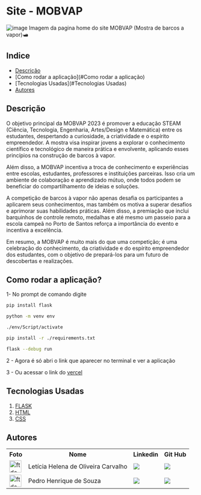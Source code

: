 # Site - MOBVAP
![image](https://github.com/leticiacarvalho04/MOBVAP/assets/125457676/bbbeace9-9cf0-4eac-b68e-5c054bbfd6e4)
Imagem da pagina home do site MOBVAP (Mostra de barcos a vapor)🛥️

## Indice
- [Descrição](#Descrição)
- [Como rodar a aplicação](#Como rodar a aplicação)
- [Tecnologias Usadas](#Tecnologias Usadas)
- [Autores](#Autores)

## Descrição
O objetivo principal da MOBVAP 2023 é promover a educação STEAM (Ciência, Tecnologia, Engenharia, Artes/Design e Matemática) entre os estudantes, despertando a curiosidade, a criatividade e o espírito empreendedor. A mostra visa inspirar jovens a explorar o conhecimento científico e tecnológico de maneira prática e envolvente, aplicando esses princípios na construção de barcos à vapor.

Além disso, a MOBVAP incentiva a troca de conhecimento e experiências entre escolas, estudantes, professores e instituições parceiras. Isso cria um ambiente de colaboração e aprendizado mútuo, onde todos podem se beneficiar do compartilhamento de ideias e soluções.

A competição de barcos à vapor não apenas desafia os participantes a aplicarem seus conhecimentos, mas também os motiva a superar desafios e aprimorar suas habilidades práticas. Além disso, a premiação que inclui barquinhos de controle remoto, medalhas e até mesmo um passeio para a escola campeã no Porto de Santos reforça a importância do evento e incentiva a excelência.

Em resumo, a MOBVAP é muito mais do que uma competição; é uma celebração do conhecimento, da criatividade e do espírito empreendedor dos estudantes, com o objetivo de prepará-los para um futuro de descobertas e realizações.

## Como rodar a aplicação?
1- No prompt de comando digite

  ```bash
  pip install flask
  
  python -m venv env
  
  ./env/Script/activate
  
  pip install -r ./requirements.txt
  
  flask --debug run
```

2 - Agora é só abri o link que aparecer no terminal e ver a aplicação

3 - Ou acessar o link do [vercel](https://mobvap-peach.vercel.app)

## Tecnologias Usadas
1. [FLASK](https://flask.palletsprojects.com/en/2.3.x/)
2. [HTML](https://developer.mozilla.org/en-US/docs/Web/HTML)
3. [CSS](https://developer.mozilla.org/en-US/docs/Web/CSS)

## Autores
<table>
    <tr>
        <th> Foto </th>
        <th> Nome </th>
        <th> Linkedin </th>
        <th> Git Hub </th>
    </tr>
    <tr>
          <td> <img src="https://avatars.githubusercontent.com/u/110743347?v=4" alt="ft de perfil" height="32px" width="32px"> </td>
          <td> Letícia Helena de Oliveira Carvalho </td>
          <td> <a href="https://www.linkedin.com/in/letícia-helena-carvalho"> <img src='https://img.shields.io/badge/LinkedIn-0077B5?style=for-the-badge&logo=linkedin&logoColor=white&color=e60023'/> </a> </td>
          <td> <a href="https://github.com/leticiacarvalho04"> <img src='https://img.shields.io/badge/GitHub-100000?style=for-the-badge&logo=github&logoColor=white&color=e60023'/> </a> </td>
    </tr>
    <tr>
          <td> <img src="https://avatars.githubusercontent.com/u/125457676?v=4" alt="ft de perfil" height="32px" width="32px"> </td>
          <td> Pedro Henrique de Souza </td>
          <td> <a href="https://www.linkedin.com/in/pedro-henrique-de-souza-128484214/"> <img src='https://img.shields.io/badge/LinkedIn-0077B5?style=for-the-badge&logo=linkedin&logoColor=white&color=e60023'/> </a> </td>
          <td> <a href="https://github.com/Pedryn"> <img src='https://img.shields.io/badge/GitHub-100000?style=for-the-badge&logo=github&logoColor=white&color=e60023'/> </a> </td>
      </tr>
</table>
